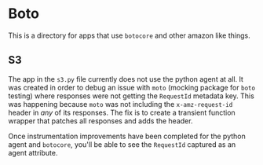 # Boto

This is a directory for apps that use `botocore` and other amazon like things.

## S3

The app in the `s3.py` file currently does not use the python agent at all. It
was created in order to debug an issue with `moto` (mocking package for `boto`
testing) where responses were not getting the `RequestId` metadata key.  This
was happening because `moto` was not including the `x-amz-request-id` header in
_any_ of its responses. The fix is to create a transient function wrapper that
patches all responses and adds the header.

Once instrumentation improvements have been completed for the python agent and
`botocore`, you'll be able to see the `RequestId` captured as an agent
attribute.
